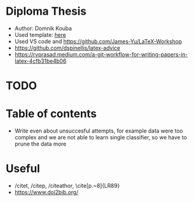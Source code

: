 # Diploma Thesis
- Author: Domnik Kouba
- Used template: [here](https://github.com/macekond/k336_sablona)
- Used VS code and https://github.com/James-Yu/LaTeX-Workshop
- https://github.com/dspinellis/latex-advice
- https://rvprasad.medium.com/a-git-workflow-for-writing-papers-in-latex-4cfb31be4b06

# TODO

# Table of contents
- Write even about unsuccesful attempts, for example data were too complex and we are not able to learn single classifier, so we have to prune the data more

# Useful
- /citet, /citep, /citeathor, \cite[p.~8]{LR89}
- https://www.doi2bib.org/
